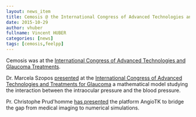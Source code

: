 ```yaml
---
layout: news_item
title: Cemosis @ the International Congress of Advanced Technologies and Glaucoma Treatments
date: 2015-10-29
author: vhuber
fullname: Vincent HUBER
categories: [news]
tags: [cemosis,feelpp]
---
```


Cemosis was at the [International Congress of Advanced Technologies and Glaucoma Treatments](http://www.glaucomacongress.com/).

Dr. Marcela Szopos [presented](https://hal.archives-ouvertes.fr/hal-01225853v1) at the [International Congress of Advanced Technologies and Treatments for Glaucoma](www.glaucomacongress.com/) a mathematical model studying the interaction between the intraocular pressure and the blood pressure.

Pr. Christophe Prud'homme [has presented](https://hal.archives-ouvertes.fr/CEMOSIS/hal-01223120v1) the platform AngioTK to bridge the gap from medical imaging to numerical simulations.
